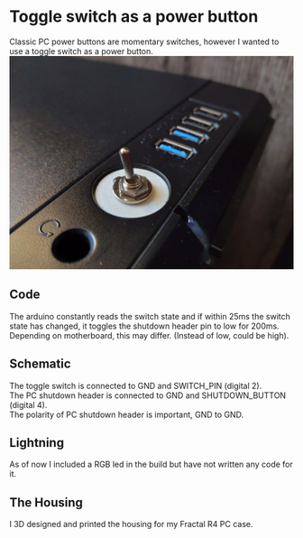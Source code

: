 # Toggle switch as a power button
Classic PC power buttons are momentary switches, however I wanted to use a toggle switch as a power button.
![Result](image.JPG)

## Code
The arduino constantly reads the switch state and if within 25ms the switch state has changed, it toggles the shutdown header pin to low for 200ms.  
Depending on motherboard, this may differ. (Instead of low, could be high).

## Schematic
The toggle switch is connected to GND and SWITCH_PIN (digital 2).  
The PC shutdown header is connected to GND and SHUTDOWN_BUTTON (digital 4).  
The polarity of PC shutdown header is important, GND to GND.  

## Lightning
As of now I included a RGB led in the build but have not written any code for it.  

## The Housing
I 3D designed and printed the housing for my Fractal R4 PC case.
